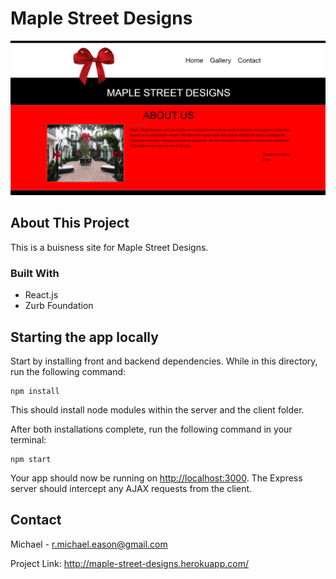 # Maple Street Designs

![maplestreetdesignsimg](maple-street-designs-img.png)

## About This Project

This is a buisness site for Maple Street Designs.

### Built With

  - React.js
  - Zurb Foundation

## Starting the app locally

Start by installing front and backend dependencies. While in this directory, run the following command:

```
npm install
```

This should install node modules within the server and the client folder.

After both installations complete, run the following command in your terminal:

```
npm start
```

Your app should now be running on <http://localhost:3000>. The Express server should intercept any AJAX requests from the client.

## Contact

Michael - r.michael.eason@gmail.com

Project Link: http://maple-street-designs.herokuapp.com/
